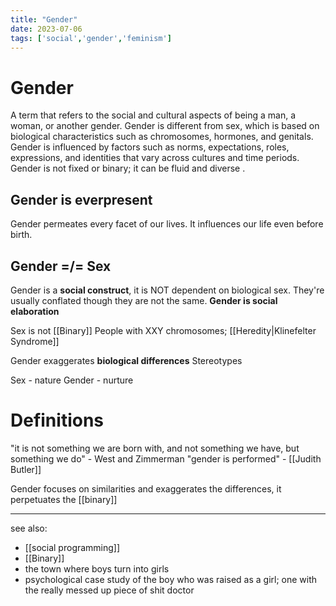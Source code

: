 ```yaml
---
title: "Gender"
date: 2023-07-06
tags: ['social','gender','feminism']
---
```


# Gender
A term that refers to the social and cultural aspects of being a man, a woman, or another gender. Gender is different from sex, which is based on biological characteristics such as chromosomes, hormones, and genitals. Gender is influenced by factors such as norms, expectations, roles, expressions, and identities that vary across cultures and time periods. Gender is not fixed or binary; it can be fluid and diverse .

## Gender is everpresent
Gender permeates every facet of our lives. It influences our life even before birth. 

## Gender =/= Sex
Gender is a **social construct**, it is NOT dependent on biological sex.
They're usually conflated though they are not the same. 
**Gender is social elaboration**

Sex is not [[Binary]]
People with XXY chromosomes; [[Heredity|Klinefelter Syndrome]] 

Gender exaggerates **biological differences**
Stereotypes

Sex - nature
Gender - nurture 


# Definitions
"it is not something we are born with, and not something we have, but something we do"  - West and Zimmerman
"gender is performed" - [[Judith Butler]]

Gender focuses on similarities and exaggerates the differences, it perpetuates the [[binary]]


---
see also:
- [[social programming]]
- [[Binary]]
- the town where boys turn into girls 
- psychological case study of the boy who was raised as a girl; one with the really messed up piece of shit doctor 